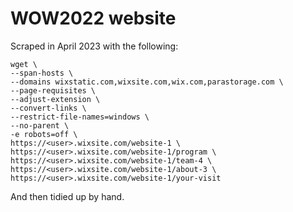 # WOW2022 website

Scraped in April 2023 with the following:

```
wget \
--span-hosts \
--domains wixstatic.com,wixsite.com,wix.com,parastorage.com \
--page-requisites \
--adjust-extension \
--convert-links \
--restrict-file-names=windows \
--no-parent \
-e robots=off \
https://<user>.wixsite.com/website-1 \
https://<user>.wixsite.com/website-1/program \
https://<user>.wixsite.com/website-1/team-4 \
https://<user>.wixsite.com/website-1/about-3 \
https://<user>.wixsite.com/website-1/your-visit
```

And then tidied up by hand.
